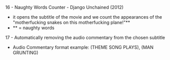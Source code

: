 16 - Naughty Words Counter - Django Unchained (2012)
- it opens the subtitle of the movie and we count the appearances of the "motherfucking snakes on this motherfucking plane!"**
- ** = naughty words

17 - Automatically removing the audio commentary from the chosen subtitle
- Audio Commentary format example: (THEME SONG PLAYS), (MAN GRUNTING)